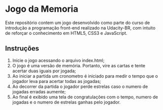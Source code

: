 # Jogo da Memoria

Este repositório contem um jogo desenvolvido como parte do curso de introdução a programação front-end realizado na Udacity-BR, com intuito de reforçar o conhecimento em HTML5, CSS3 e JavaScript.

## Instruções

1. Inicie o jogo acessando o arquivo index.html;
2. O jogo é uma versão de memória. Portanto, vire as cartas e tente acertar duas iguais por jogada;
3. Ao iniciar a partida um cronometro é iniciado para medir o tempo que o jogador leva para acertar todas as jogadas;
4. Ao decorrer da partida o jogador perde estrelas caso o numero de jogadas erradas aumente;
5. Ao final é exibido uma tela de congratulações com o tempo, numero de jogadas e o numero de estrelas ganhas pelo jogador.
